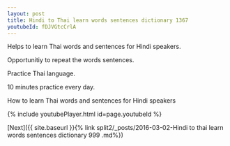 ```yaml
---
layout: post
title: Hindi to Thai learn words sentences dictionary 1367 
youtubeId: fDJVGtcCrlA
---
```

 
 
Helps to learn Thai words and sentences for Hindi speakers.

Opportunitiy to repeat the words sentences. 

Practice Thai language. 
 
10 minutes practice every day. 
 
How to learn Thai words and sentences for Hindi speakers 
 
{% include youtubePlayer.html id=page.youtubeId %}
 
 
[Next]({{ site.baseurl }}{% link  split2/_posts/2016-03-02-Hindi to thai learn words sentences dictionary 999 .md%})
 
